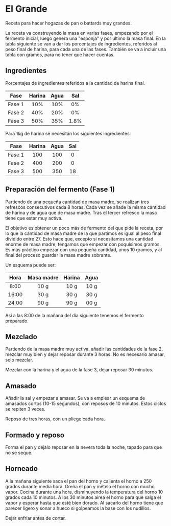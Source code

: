 # El Grande
Receta para hacer hogazas de pan o battards muy grandes.

La receta va construyendo la masa en varias fases, empezando por el fermento inicial, luego genera una "esponja" y por último la masa final. En la tabla siguiente se van a dar los porcentajes de ingredientes, referidos al peso final de harina, para cada una de las fases. También se va a incluir una tabla con gramos, para no tener que hacer cuentas.

## Ingredientes
Porcentajes de ingredientes referidos a la cantidad de harina final.

| Fase | Harina | Agua | Sal |
|:---: |:---:|:---:|:---:|
| Fase 1 | 10% | 10% | 0% |
| Fase 2 | 40% | 20% | 0% |
| Fase 3 | 50% | 35% | 1.8% |

Para 1kg de harina se necesitan los siguientes ingredientes:

| Fase | Harina | Agua | Sal |
|:---: |:---:|:---:|:---:|
| Fase 1 | 100 | 100 | 0 |
| Fase 2 | 400 | 200 | 0 |
| Fase 3 | 500 | 350 | 18 |

## Preparación del fermento (Fase 1)
Partiendo de una pequeña cantidad de masa madre, se realizan tres refrescos consecutivos cada 8 horas. Cada vez se añade la misma cantidad de harina y de agua que de masa madre. Tras el tercer refresco la masa tiene que estar muy activa.

El objetivo es obtener un poco más de fermento del que pide la receta, por lo que la cantidad de masa madre de la que partimos es igual al peso final dividido entre 27. Esto hace que, excepto si necesitamos una cantidad enorme de masa madre, tengamos que empezar con poquísimos gramos. Es más práctico empezar con una pequeña cantidad, unos 10 gramos, y al final del proceso guardar la masa madre sobrante.

Un esquema puede ser:

| Hora | Masa madre | Harina | Agua |
|:---:|:---:|:---:|:---:|
|8:00 | 10 g | 10 g | 10 g |
|16:00 | 30 g | 30 g | 30 g |
|24:00 | 90 g | 90 g | 00 g |

Así a las 8:00 de la mañana del día siguiente tenemos el fermento preparado.

## Mezclado
Partiendo de la masa madre muy activa, añadir las cantidades de la fase 2, mezclar muy bien y dejar reposar durante 3 horas. No es necesario amasar, solo mezclar.

Mezclar con la harina y el agua de la fase 3, dejar reposar 30 minutos.

## Amasado

Añadir la sal y empezar a amasar. Se va a emplear un esquema de amasados cortos (10-15 segundos), con reposos de 10 minutos. Estos ciclos se repiten 3 veces.

Reposo de tres horas, con un pliege cada hora.

## Formado y reposo

Forma el pan y déjalo reposar en la nevera toda la noche, tapado para que no se seque.

## Horneado

A la mañana siguiente saca el pan del horno y calienta el horno a 250 grados durante media hora. Greña el pan y mételo el horno con mucho vapor. Cocina durante una hora, disminuyendo la temperatura del horno 10 grados cada 10 minutos. A los 30 minutos airea el horno para que salga el vapor y esperar hasta que esté bien dorado. Al sacarlo del horno tiene que parecer ligero y sonar a hueco si golpeamos la base con los nudillos.

Dejar enfriar antes de cortar.
